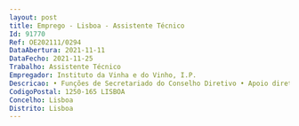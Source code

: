 ```yaml
--- 
layout: post
title: Emprego - Lisboa - Assistente Técnico
Id: 91770
Ref: OE202111/0294
DataAbertura: 2021-11-11
DataFecho: 2021-11-25
Trabalho: Assistente Técnico
Empregador: Instituto da Vinha e do Vinho, I.P.
Descricao: • Funções de Secretariado do Conselho Diretivo • Apoio direto à Direção • Preparação e acompanhamento de reuniões a nível de logística • Marcação de viagens e estadias, nacionais e internacionais • Organização de arquivo digital e documental • Atendimento telefónico • Receção de visitas • Planeamento e organização de eventos • Atendimento e apoio internos e externos • Quaisquer outras funções de natureza executiva, de aplicação de métodos e processos, com base em diretivas bem definidas e instruções gerais, de grau de complexidade funcional 2, inseridas na missão e atribuições do IVV, I. P.
CodigoPostal: 1250-165 LISBOA
Concelho: Lisboa
Distrito: Lisboa
--- 
```

